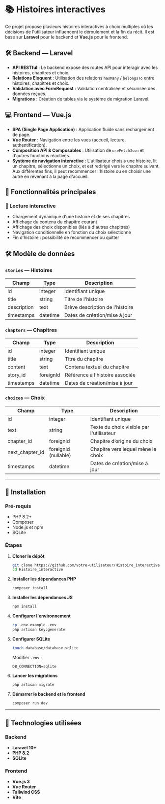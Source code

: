 # 📚 Histoires interactives

Ce projet propose plusieurs histoires interactives à choix multiples où les décisions de l'utilisateur influencent le déroulement et la fin du récit. Il est basé sur **Laravel** pour le backend et **Vue.js** pour le frontend.

## 🛠️ Backend — Laravel

- **API RESTful** : Le backend expose des routes API pour interagir avec les histoires, chapitres et choix.
- **Relations Eloquent** : Utilisation des relations `hasMany` / `belongsTo` entre histoires, chapitres et choix.
- **Validation avec FormRequest** : Validation centralisée et sécurisée des données reçues.
- **Migrations** : Création de tables via le système de migration Laravel.

## 💻 Frontend — Vue.js

- **SPA (Single Page Application)** : Application fluide sans rechargement de page.
- **Vue Router** : Navigation entre les vues (accueil, lecture, authentification).
- **Composition API & Composables** : Utilisation de `useFetchJson` et d'autres fonctions réactives.
- **Système de navigation interactive** : L'utilisateur choisis une histoire, lit un chapitre, sélectionne un choix, et est redirigé vers le chapitre suivant. Aux différentes fins, il peut recommencer l'histoire ou en choisir une autre en revenant à la page d'accueil.

## 🌟 Fonctionnalités principales

### 📖 Lecture interactive

- Chargement dynamique d'une histoire et de ses chapitres
- Affichage du contenu du chapitre courant
- Affichage des choix disponibles (liés à d'autres chapitres)
- Navigation conditionnelle en fonction du choix sélectionné
- Fin d'histoire : possibilité de recommencer ou quitter

## 🛠️ Modèle de données

### `stories` — Histoires

| Champ       | Type     | Description                     |
|-------------|----------|---------------------------------|
| id          | integer  | Identifiant unique              |
| title       | string   | Titre de l'histoire             |
| description | text     | Brève description de l'histoire |
| timestamps  | datetime | Dates de création/mise à jour   |

### `chapters` — Chapitres

| Champ      | Type      | Description                        |
|------------|-----------|------------------------------------|
| id         | integer   | Identifiant unique                 |
| title      | string    | Titre du chapitre                  |
| content    | text      | Contenu textuel du chapitre        |
| story_id   | foreignId | Référence à l’histoire associée    |
| timestamps | datetime  | Dates de création/mise à jour      |

### `choices` — Choix

| Champ            | Type      | Description                                 |
|------------------|-----------|---------------------------------------------|
| id               | integer   | Identifiant unique                          |
| text             | string    | Texte du choix visible par l'utilisateur    |
| chapter_id       | foreignId | Chapitre d’origine du choix                 |
| next_chapter_id  | foreignId (nullable) | Chapitre vers lequel mène le choix |
| timestamps       | datetime  | Dates de création/mise à jour               |

---

## 🚀 Installation

### Pré-requis

- PHP 8.2+
- Composer
- Node.js et npm
- SQLite 

### Étapes

1. **Cloner le dépôt**
   ```bash
   git clone https://github.com/votre-utilisateur/Histoire_interactive.git
   cd Histoire_interactive
    ```

2. **Installer les dépendances PHP**

   ```bash
   composer install
   ```

3. **Installer les dépendances JS**

   ```bash
   npm install
   ```

4. **Configurer l'environnement**

   ```bash
   cp .env.example .env
   php artisan key:generate
   ```

5. **Configurer SQLite**

   ```bash
   touch database/database.sqlite
   ```

   Modifier `.env` :

   ```
   DB_CONNECTION=sqlite
   ```

6. **Lancer les migrations**

   ```bash
   php artisan migrate
   ```

7. **Démarrer le backend et le frontend**

   ```bash
   composer run dev
   ```

---

## 🧰 Technologies utilisées

### Backend

* **Laravel 10+**
* **PHP 8.2**
* **SQLite** 

### Frontend

* **Vue.js 3**
* **Vue Router**
* **Tailwind CSS**
* **Vite**
